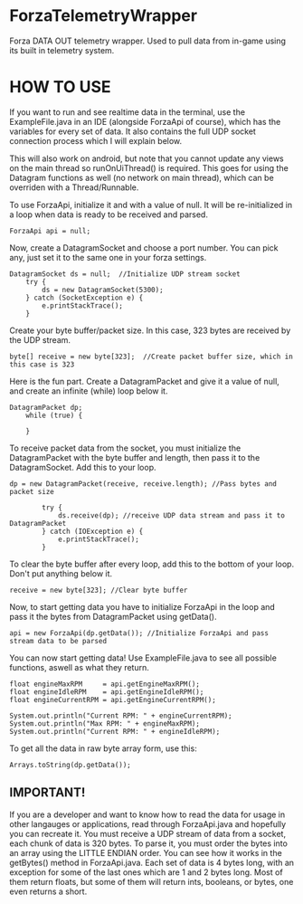 # ForzaTelemetryWrapper
Forza DATA OUT telemetry wrapper. Used to pull data from in-game using its built in telemetry system.

# HOW TO USE

If you want to run and see realtime data in the terminal, use the ExampleFile.java in an IDE (alongside ForzaApi of course),
which has the variables for every set of data. It also contains the full UDP socket connection process which I will explain below.

This will also work on android, but note that you cannot update any views on the main thread so runOnUiThread() is required.
This goes for using the Datagram functions as well (no network on main thread), which can be overriden with a Thread/Runnable.


To use ForzaApi, initialize it and with a value of null. It will be re-initialized in a loop when data is ready to be received and parsed.

    ForzaApi api = null;


Now, create a DatagramSocket and choose a port number. You can pick any, just set it to the same one in your forza settings.

    DatagramSocket ds = null;  //Initialize UDP stream socket
        try {
            ds = new DatagramSocket(5300);
        } catch (SocketException e) {
            e.printStackTrace();
        }

Create your byte buffer/packet size. In this case, 323 bytes are received by the UDP stream.

    byte[] receive = new byte[323];  //Create packet buffer size, which in this case is 323

Here is the fun part. Create a DatagramPacket and give it a value of null, and create an infinite (while) loop below it.

    DatagramPacket dp;
        while (true) {
        
        }
        
To receive packet data from the socket, you must initialize the DatagramPacket with the byte buffer and length, 
then pass it to the DatagramSocket. Add this to your loop.

    dp = new DatagramPacket(receive, receive.length); //Pass bytes and packet size

            try {
                ds.receive(dp); //receive UDP data stream and pass it to DatagramPacket
            } catch (IOException e) {
                e.printStackTrace();
            }
            
To clear the byte buffer after every loop, add this to the bottom of your loop. Don't put anything below it.

    receive = new byte[323]; //Clear byte buffer

Now, to start getting data you have to initialize ForzaApi in the loop and pass it the bytes from DatagramPacket using getData().

    api = new ForzaApi(dp.getData()); //Initialize ForzaApi and pass stream data to be parsed
    
    
You can now start getting data! Use ExampleFile.java to see all possible functions, aswell as what they return.

    float engineMaxRPM     = api.getEngineMaxRPM();
    float engineIdleRPM    = api.getEngineIdleRPM();
    float engineCurrentRPM = api.getEngineCurrentRPM();
    
    System.out.println("Current RPM: " + engineCurrentRPM);
    System.out.println("Max RPM: " + engineMaxRPM);
    System.out.println("Current RPM: " + engineIdleRPM);
    
To get all the data in raw byte array form, use this:

    Arrays.toString(dp.getData());
    
## IMPORTANT!

If you are a developer and want to know how to read the data for usage in other langauges or applications, read through ForzaApi.java
and hopefully you can recreate it. You must receive a UDP stream of data from a socket, each chunk of data is 320 bytes. To parse it, you must
order the bytes into an array using the LITTLE ENDIAN order. You can see how it works in the getBytes() method in ForzaApi.java.
Each set of data is 4 bytes long, with an exception for some of the last ones which are 1 and 2 bytes long. Most of them return floats,
but some of them will return ints, booleans, or bytes, one even returns a short.
